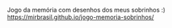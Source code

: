 Jogo da memória com desenhos dos meus sobrinhos :)
</br>
https://mirbrasil.github.io/jogo-memoria-sobrinhos/
